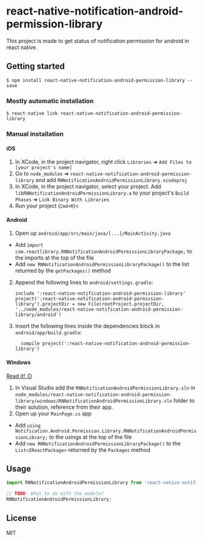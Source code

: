 
# react-native-notification-android-permission-library

This project is made to get status of notification permission for android in react native. 

## Getting started

`$ npm install react-native-notification-android-permission-library --save`

### Mostly automatic installation

`$ react-native link react-native-notification-android-permission-library`

### Manual installation


#### iOS

1. In XCode, in the project navigator, right click `Libraries` ➜ `Add Files to [your project's name]`
2. Go to `node_modules` ➜ `react-native-notification-android-permission-library` and add `RNNotificationAndroidPermissionLibrary.xcodeproj`
3. In XCode, in the project navigator, select your project. Add `libRNNotificationAndroidPermissionLibrary.a` to your project's `Build Phases` ➜ `Link Binary With Libraries`
4. Run your project (`Cmd+R`)<

#### Android

1. Open up `android/app/src/main/java/[...]/MainActivity.java`
  - Add `import com.reactlibrary.RNNotificationAndroidPermissionLibraryPackage;` to the imports at the top of the file
  - Add `new RNNotificationAndroidPermissionLibraryPackage()` to the list returned by the `getPackages()` method
2. Append the following lines to `android/settings.gradle`:
  	```
  	include ':react-native-notification-android-permission-library'
  	project(':react-native-notification-android-permission-library').projectDir = new File(rootProject.projectDir, 	'../node_modules/react-native-notification-android-permission-library/android')
  	```
3. Insert the following lines inside the dependencies block in `android/app/build.gradle`:
  	```
      compile project(':react-native-notification-android-permission-library')
  	```

#### Windows
[Read it! :D](https://github.com/ReactWindows/react-native)

1. In Visual Studio add the `RNNotificationAndroidPermissionLibrary.sln` in `node_modules/react-native-notification-android-permission-library/windows/RNNotificationAndroidPermissionLibrary.sln` folder to their solution, reference from their app.
2. Open up your `MainPage.cs` app
  - Add `using Notification.Android.Permission.Library.RNNotificationAndroidPermissionLibrary;` to the usings at the top of the file
  - Add `new RNNotificationAndroidPermissionLibraryPackage()` to the `List<IReactPackage>` returned by the `Packages` method


## Usage
```javascript
import RNNotificationAndroidPermissionLibrary from 'react-native-notification-android-permission-library';

// TODO: What to do with the module?
RNNotificationAndroidPermissionLibrary;
```
## License

MIT